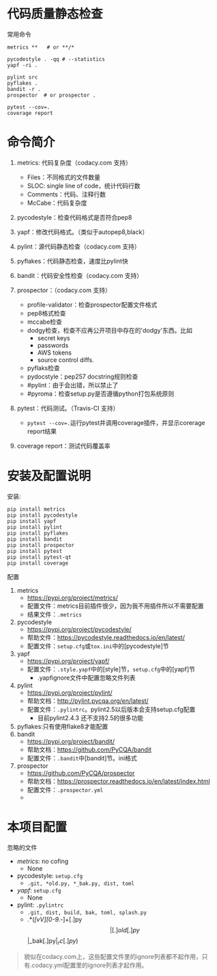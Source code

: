 # 代码质量静态检查

常用命令

```shell
metrics **   # or **/*

pycodestyle . -qq # --statistics 
yapf -ri .

pylint src
pyflakes .
bandit -r .
prospector  # or prospector .

pytest --cov=.
coverage report
```

# 命令简介

1. metrics: 代码复杂度（codacy.com 支持）
    + Files：不同格式的文件数量
    + SLOC: single line of code，统计代码行数
    + Comments：代码、注释行数
    + McCabe：代码复杂度

2. pycodestyle：检查代码格式是否符合pep8
3. yapf：修改代码格式。（类似于autopep8,black）

4. pylint：源代码静态检查（codacy.com 支持）
5. pyflakes：代码静态检查，速度比pylint快
6. bandit：代码安全性检查（codacy.com 支持）
7. prospector：（codacy.com 支持）
    + profile-validator：检查prospector配置文件格式
    + pep8格式检查
    + mccabe检查
    + dodgy检查，检查不应再公开项目中存在的'dodgy'东西。比如
        - secret keys
        - passwords
        - AWS tokens
        - source control diffs.
    + pyflaks检查
    + pydocstyle：pep257 docstring规则检查
    + #pylint：由于会出错，所以禁止了
    + #pyroma：检查setup.py是否遵循python打包系统原则

8. pytest：代码测试。（Travis-CI 支持）
    + `pytest --cov=.`运行pytest并调用coverage插件，并显示corerage report结果
9. coverage report：测试代码覆盖率

# 安装及配置说明

安装:

```
pip install metrics
pip install pycodestyle
pip install yapf
pip install pylint
pip install pyflakes
pip install bandit
pip install prospector
pip install pytest
pip install pytest-qt
pip install coverage
```

配置

1. metrics
    + <https://pypi.org/project/metrics/>
    + 配置文件：metrics目前插件很少，因为我不用插件所以不需要配置
    + 结果文件：`.metrics`
2. pycodestyle
    + <https://pypi.org/project/pycodestyle/>
    + 帮助文件：<https://pycodestyle.readthedocs.io/en/latest/>
    + 配置文件：`setup.cfg`或`tox.ini`中的[pycodestyle]节
3. yapf
    + <https://pypi.org/project/yapf/>
    + 配置文件：`.style.yapf`中的[style]节，`setup.cfg`中的[yapf]节
        + .yapfignore文件中配置忽略文件列表
4. pylint
    + <https://pypi.org/project/pylint/>
    + 帮助文档：<http://pylint.pycqa.org/en/latest/>
    + 配置文件：`.pylintrc`。pylint2.5以后版本会支持setup.cfg配置
        + 目前pylint2.4.3 还不支持2.5的很多功能
5. pyflakes:只有使用flake8才能配置
6. bandit
    + <https://pypi.org/project/bandit/>
    + 帮助文档：<https://github.com/PyCQA/bandit>
    + 配置文件：`.bandit`中[bandit]节。ini格式
7. prospector
    + <https://github.com/PyCQA/prospector>
    + 帮助文档：<https://prospector.readthedocs.io/en/latest/index.html>
    + 配置文件：`.prospector.yml`
    + 
    

# 本项目配置

忽略的文件

+ *metrics*: no cofing
    - None
+ pycodestyle: `setup.cfg`
    - `.git, *old.py, *_bak.py, dist, toml`
+ *yapf*: `setup.cfg`
    - None
+ pylint: `.pylintrc`
    - `.git, dist, build, bak, toml, splash.py`
    - .*(_[vV][0-9.\-_]+[.]py$$|[.]old[.]py$$|_bak[.]py$|_rc[.]py$)
    
    
> 貌似在codacy.com上，这些配置文件里的ignore列表都不起作用，只有.codacy.yml配置里的ignore列表才起作用。